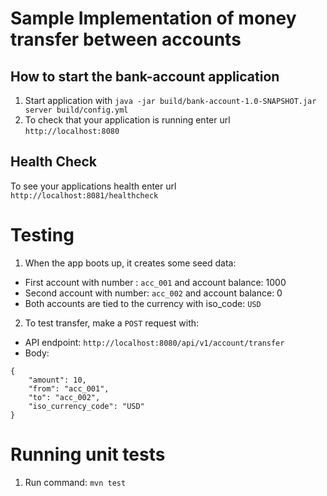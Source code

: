 # Sample Implementation of money transfer between accounts
How to start the bank-account application
---

1. Start application with `java -jar build/bank-account-1.0-SNAPSHOT.jar server build/config.yml`
2. To check that your application is running enter url `http://localhost:8080`

Health Check
---

To see your applications health enter url `http://localhost:8081/healthcheck`

# Testing

1. When the app boots up, it creates some seed data:
- First account with number : `acc_001` and account balance: 1000
- Second account with number: `acc_002` and account balance: 0
- Both accounts are tied to the currency with iso_code: `USD`


2. To test transfer, make a `POST` request with:

- API endpoint: `http://localhost:8080/api/v1/account/transfer`
- Body:
```
{
	"amount": 10,
	"from": "acc_001",
	"to": "acc_002",
	"iso_currency_code": "USD"
}
```

# Running unit tests
1. Run command:  `mvn test`
